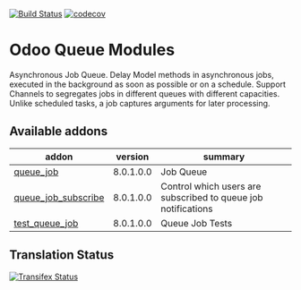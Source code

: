 [![Build Status](https://travis-ci.org/OCA/queue.svg?branch=8.0)](https://travis-ci.org/OCA/queue)
[![codecov](https://codecov.io/gh/OCA/queue/branch/8.0/graph/badge.svg)](https://codecov.io/gh/OCA/queue)


Odoo Queue Modules
==================

Asynchronous Job Queue. Delay Model methods in asynchronous jobs, executed in
the background as soon as possible or on a schedule.  Support Channels to
segregates jobs in different queues with different capacities. Unlike
scheduled tasks, a job captures arguments for later processing.


[//]: # (addons)

Available addons
----------------
addon | version | summary
--- | --- | ---
[queue_job](queue_job/) | 8.0.1.0.0 | Job Queue
[queue_job_subscribe](queue_job_subscribe/) | 8.0.1.0.0 | Control which users are subscribed to queue job notifications
[test_queue_job](test_queue_job/) | 8.0.1.0.0 | Queue Job Tests

[//]: # (end addons)

Translation Status
------------------
[![Transifex Status](https://www.transifex.com/projects/p/OCA-queue-8-0/chart/image_png)](https://www.transifex.com/projects/p/OCA-queue-8-0)

